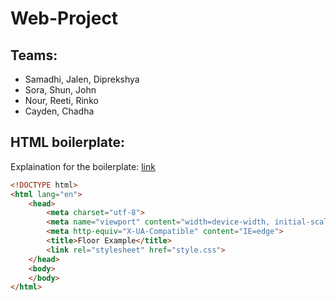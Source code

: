 # Web-Project

## Teams:

* Samadhi, Jalen, Diprekshya
* Sora, Shun, John
* Nour, Reeti, Rinko
* Cayden, Chadha

## HTML boilerplate:
Explaination for the boilerplate: [link](https://www.freecodecamp.org/news/basic-html5-template-boilerplate-code-example/)
```HTML
<!DOCTYPE html>
<html lang="en">
    <head>
        <meta charset="utf-8">
        <meta name="viewport" content="width=device-width, initial-scale=1">
        <meta http-equiv="X-UA-Compatible" content="IE=edge">
        <title>Floor Example</title>
        <link rel="stylesheet" href="style.css">
    </head>
    <body>
    </body>
</html>
```
